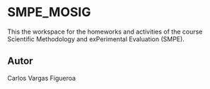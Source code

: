 # SMPE_MOSIG

This the workspace for the homeworks and activities of the course Scientific Methodology and exPerimental Evaluation (SMPE).

## Autor
Carlos Vargas Figueroa

